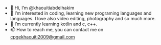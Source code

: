 - 👋 Hi, I’m @khaouitiabdelhakim
- 👀 I’m interested in coding, learning new programing languages and languages. I love also video editing, photography and so much more.
- 🌱 I’m currently learning kotlin and c, c++.
- 📫 How to reach me, you can contact me on cpgekhaouiti2009@gmail.com

<!---
khaouitiabdelhakim/khaouitiabdelhakim is a ✨ special ✨ repository because its `README.md` (this file) appears on your GitHub profile.
You can click the Preview link to take a look at your changes.
--->
